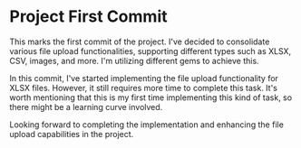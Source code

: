 # Project First Commit

This marks the first commit of the project. I've decided to consolidate various file upload functionalities, supporting different types such as XLSX, CSV, images, and more. I'm utilizing different gems to achieve this.

In this commit, I've started implementing the file upload functionality for XLSX files. However, it still requires more time to complete this task. It's worth mentioning that this is my first time implementing this kind of task, so there might be a learning curve involved.

Looking forward to completing the implementation and enhancing the file upload capabilities in the project.
